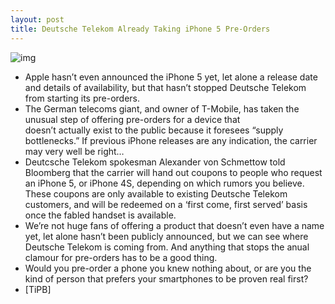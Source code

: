 ```yaml
---
layout: post
title: Deutsche Telekom Already Taking iPhone 5 Pre-Orders
---
```

![img](http://media.idownloadblog.com/wp-content/uploads/2011/09/Bonn_DTAG2.jpeg)
* Apple hasn’t even announced the iPhone 5 yet, let alone a release date and details of availability, but that hasn’t stopped Deutsche Telekom from starting its pre-orders.
* The German telecoms giant, and owner of T-Mobile, has taken the unusual step of offering pre-orders for a device that doesn’t actually exist to the public because it foresees “supply bottlenecks.” If previous iPhone releases are any indication, the carrier may very well be right…
* Deutcsche Telekom spokesman Alexander von Schmettow told Bloomberg that the carrier will hand out coupons to people who request an iPhone 5, or iPhone 4S, depending on which rumors you believe. These coupons are only available to existing Deutsche Telekom customers, and will be redeemed on a ‘first come, first served’ basis once the fabled handset is available.
* We’re not huge fans of offering a product that doesn’t even have a name yet, let alone hasn’t been publicly announced, but we can see where Deutsche Telekom is coming from. And anything that stops the anual clamour for pre-orders has to be a good thing.
* Would you pre-order a phone you knew nothing about, or are you the kind of person that prefers your smartphones to be proven real first?
* [TiPB]

